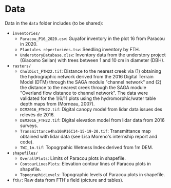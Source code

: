 # Data

Data in the `data` folder includes (to be shared):

* `inventories/`
  * `Paracou_P16_2020.csv`: Guyafor inventory in the plot 16 from Paracou in 2020.
  * `Plantules répertoriées.tsv`: Seedling inventory by FTH.
  * `UnderstoryDatabase.xlsx`: Inventory data from the understory project (Giacomo Sellan) with trees between 1 and 10 cm in diameter (DBH).
* `rasters/`
  * `ChnlDist_FTH22.tif`: Distance to the nearest creek via (1) obtaining the hydrographic network derived from the 2016 Digital Terrain Model (DTM) through the SAGA module "channel network" and (2) the distance to the nearest creek through the SAGA module "Overland flow distance to channel network". The data were validated for the 1/6/11 plots using the hydromorphic/water table depth maps from (Morneau, 2007).
  * `DCM2016_FTH22.tif`: Digital canopy model from lidar data issues des relevés de 2016.
  * `DEM2016_FTH22.tif`: Digital elevation model from lidar data from 2016 surveys.
  * `Transmittance4ha10mP16C14-15-19-20.tif`: Transmittance map obtained with lidar data (see Lisa Moreno's internship report and code).
  * `TWI_1m.tif`: Topogrpahic Wetness Index derived from 1m DEM.
* `shapefiles/`
  * `OverallPlots`: Limits of Paracou plots in shapefile.
  * `ContourLinesPlots`: Elevation contour lines of Paracou plots in shapefile.
  * `TopographicLevels`: Topographic levels of Paracou plots in shapefile.
* `fth/`: Raw data from FTH's field (picture and tables).
